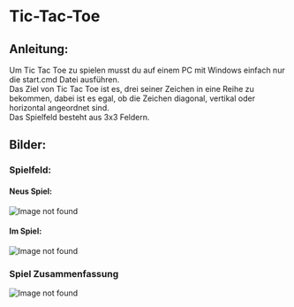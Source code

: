 # Tic-Tac-Toe

## Anleitung:
Um Tic Tac Toe zu spielen musst du auf einem PC mit Windows einfach nur die start.cmd Datei ausführen.<br/>
Das Ziel von Tic Tac Toe ist es, drei seiner Zeichen in eine Reihe zu bekommen, dabei ist es egal, ob die Zeichen diagonal, vertikal oder horizontal angeordnet sind.<br/>
Das Spielfeld besteht aus 3x3 Feldern.

## Bilder:
### Spielfeld:
#### Neus Spiel:
![Image not found][clear_game_field]
#### Im Spiel:
![Image not found][used_game_field]
### Spiel Zusammenfassung
![Image not found][game_summary]


[clear_game_field]: https://res.nivram710.de/images/devel/tic-tac-toe/clear_game_field.png "Leeres Spielfeld"
[used_game_field]: https://res.nivram710.de/images/devel/tic-tac-toe/used_game_field.png "Spielfeld während eines Spiels"
[game_summary]: https://res.nivram710.de/images/devel/tic-tac-toe/game_summary.png "Spiel Zusammenfassung"